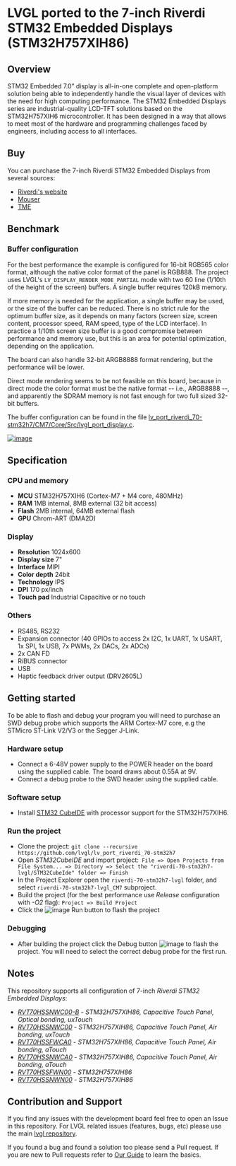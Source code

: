# LVGL ported to the 7-inch Riverdi STM32 Embedded Displays (STM32H757XIH86)

## Overview

STM32 Embedded 7.0” display is all-in-one complete and open-platform solution being able to independently handle the visual layer of devices with the need for high computing performance. The STM32 Embedded Displays series are industrial-quality LCD-TFT solutions based on the STM32H757XIH6 microcontroller. It has been designed in a way that allows to meet most of the hardware and programming challenges faced by engineers, including access to all interfaces.

## Buy

You can purchase the 7-inch Riverdi STM32 Embedded Displays from several sources:

- [Riverdi's website](https://riverdi.com/product/7-inch-lcd-display-capacitive-touch-panel-optical-bonding-uxtouch-stm32h7-rvt70hssnwc00-b)
- [Mouser](https://www.mouser.com/c/?q=RVT70HSS)
- [TME](https://www.tme.com/us/en-us/katalog/intelligent-displays-modules_113439/?params=2:968;1134:1478578;1132:1584266;1136:1904411) 

## Benchmark

### Buffer configuration
For the best performance the example is configured for 16-bit RGB565 color format, although the native color format of the panel is RGB888. The project uses LVGL's `LV_DISPLAY_RENDER_MODE_PARTIAL` mode with two 60 line (1/10th of the height of the screen) buffers. A single buffer requires 120kB memory.

If more memory is needed for the application, a single buffer may be used, or the size of the buffer can be reduced. There is no strict rule for the optimum buffer size, as it depends on many factors (screen size, screen content, processor speed, RAM speed, type of the LCD interface). In practice a 1/10th screen size buffer is a good compromise between performance and memory use, but this is an area for potential optimization, depending on the application.

The board can also handle 32-bit ARGB8888 format rendering, but the performance will be lower.

Direct mode rendering seems to be not feasible on this board, because in direct mode the color format must be the native format -- i.e., ARGB8888 --, and apparently the SDRAM memory is not fast enough for two full sized 32-bit buffers.

The buffer configuration can be found in the file [lv_port_riverdi_70-stm32h7/CM7/Core/Src/lvgl_port_display.c](https://github.com/lvgl/lv_port_riverdi_70-stm32h7/blob/master/CM7/Core/Src/lvgl_port_display.c).

[![image](https://github.com/lvgl/lv_port_riverdi_70-stm32h7/assets/7599318/88fd9a26-ec84-4f7b-98e8-313cf6a2568f)](![image](https://github.com/lvgl/lv_port_riverdi_70-stm32h7/assets/7599318/cad4801b-928b-4b11-bb2a-8f987625acc9))

## Specification
### CPU and memory

- **MCU** STM32H757XIH6 (Cortex-M7 + M4 core, 480MHz)
- **RAM** 1MB internal, 8MB external (32 bit access)
- **Flash** 2MB internal, 64MB external flash
- **GPU** Chrom-ART (DMA2D)

### Display

- **Resolution** 1024x600
- **Display size** 7"
- **Interface** MIPI
- **Color depth** 24bit
- **Technology** IPS
- **DPI** 170 px/inch
- **Touch pad** Industrial Capacitive or no touch

### Others

- RS485, RS232
- Expansion connector (40 GPIOs to access 2x I2C, 1x UART, 1x USART, 1x SPI, 1x USB, 7x PWMs, 2x DACs, 2x ADCs)
- 2x CAN FD
- RiBUS connector
- USB
- Haptic feedback driver output (DRV2605L)

## Getting started
To be able to flash and debug your program you will need to purchase an SWD debug probe which supports the ARM Cortex-M7 core, e.g the STMicro ST-Link V2/V3 or the Segger J-Link.

### Hardware setup
- Connect a 6-48V power supply to the POWER header on the board using the supplied cable. The board draws about 0.55A at 9V.
- Connect a debug probe to the SWD header using the supplied cable.
  
### Software setup
- Install [STM32 CubeIDE](https://www.st.com/en/development-tools/stm32cubeide.html) with processor support for the STM32H757XIH6.

### Run the project
- Clone the project: `git clone --recursive https://github.com/lvgl/lv_port_riverdi_70-stm32h7`
- Open *STM32CubeIDE* and import project:` File => Open Projects from File System... => Directory => Select the "riverdi-70-stm32h7-lvgl/STM32CubeIde" folder => Finish`
- In the Project Explorer open the `riverdi-70-stm32h7-lvgl` folder, and select `riverdi-70-stm32h7-lvgl_CM7` subproject.
- Build the project (for the best performance use *Release* configuration with *-O2* flag): `Project => Build Project`
- Click the ![image](https://github.com/lvgl/lv_port_riverdi_70-stm32h7/assets/7599318/ad1ba904-f917-4e0c-97b3-1c1ca12cf185) Run button to flash the project
    
### Debugging
- After building the project click the Debug button ![image](https://github.com/lvgl/lv_port_riverdi_70-stm32h7/assets/7599318/369e95fb-dbfb-44d8-9250-0a5f3f8bfc60) to flash the project. You will need to select the correct debug probe for the first run.

## Notes
This repository supports all configuration of 7-inch *Riverdi STM32 Embedded Displays*:
- [*RVT70HSSNWC00-B*](https://riverdi.com/product/7-inch-lcd-display-capacitive-touch-panel-optical-bonding-uxtouch-stm32h7-rvt70hssnwc00-b/) - *STM32H757XIH86, Capacitive Touch Panel, Optical bonding, uxTouch*
- [*RVT70HSSNWC00*](https://riverdi.com/product/7-inch-lcd-display-capacitive-touch-panel-air-bonding-uxtouch-stm32h7-rvt70hssnwc00/) - *STM32H757XIH86, Capacitive Touch Panel, Air bonding, uxTouch*
- [*RVT70HSSFWCA0*](https://riverdi.com/product/7-inch-lcd-display-capacitive-touch-panel-air-bonding-atouch-frame-stm32h7-rvt70hssfwca0/) - *STM32H757XIH86, Capacitive Touch Panel, Air bonding, aTouch*
- [*RVT70HSSNWCA0*](https://riverdi.com/product/7-inch-lcd-display-capacitive-touch-panel-air-bonding-atouch-stm32h7-rvt70hssnwca0/) - *STM32H757XIH86, Capacitive Touch Panel, Air bonding, aTouch*
- [*RVT70HSSFWN00*](https://riverdi.com/product/7-inch-lcd-display-stm32h7-frame-rvt70hssfwn00/) - *STM32H757XIH86*
- [*RVT70HSSNWN00*](https://riverdi.com/product/7-inch-lcd-display-stm32h7-rvt70hssnwn00/) - *STM32H757XIH86*


## Contribution and Support

If you find any issues with the development board feel free to open an Issue in this repository. For LVGL related issues (features, bugs, etc) please use the main [lvgl repository](https://github.com/lvgl/lvgl).

If you found a bug and found a solution too please send a Pull request. If you are new to Pull requests refer to [Our Guide](https://docs.lvgl.io/master/CONTRIBUTING.html#pull-request) to learn the basics.
